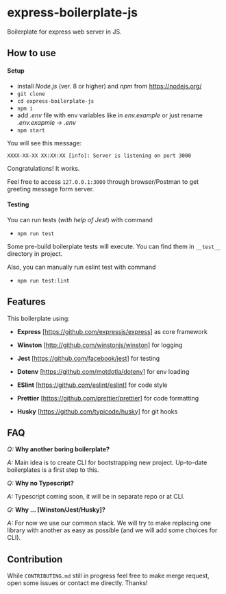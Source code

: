 # express-boilerplate-js

Boilerplate for express web server in JS.

## How to use

#### Setup

- install _Node.js_ (ver. 8 or higher) and _npm_ from https://nodejs.org/
- `git clone`
- `cd express-boilerplate-js`
- `npm i`
- add _.env_ file with env variables like in _env.example_ or just rename _.env.exapmle_ -> _.env_
- `npm start`

You will see this message:

`XXXX-XX-XX XX:XX:XX [info]: Server is listening on port 3000`

Congratulations! It works.

Feel free to access `127.0.0.1:3000` through browser/Postman to get greeting message form server.

#### Testing

You can run tests (_with help of Jest_) with command

- `npm run test`

Some pre-build boilerplate tests will execute. You can find them in `__test__` directory in project.

Also, you can manually run eslint test with command

- `npm run test:lint`

## Features

This boilerplate using:

- **Express** [https://github.com/expressjs/express] as core framework

- **Winston** [http://github.com/winstonjs/winston] for logging

- **Jest** [https://github.com/facebook/jest] for testing

- **Dotenv** [https://github.com/motdotla/dotenv] for env loading

- **ESlint** [https://github.com/eslint/eslint] for code style

- **Prettier** [https://github.com/prettier/prettier] for code formatting

- **Husky** [https://github.com/typicode/husky] for git hooks

## FAQ

_Q:_ **Why another boring boilerplate?**

_A:_ Main idea is to create CLI for bootstrapping new project. Up-to-date boilerplates is a first step to this.

_Q:_ **Why no Typescript?**

_A:_ Typescript coming soon, it will be in separate repo or at CLI.

_Q:_ **Why ... [Winston/Jest/Husky]?**

_A:_ For now we use our common stack. We will try to make replacing one library with another as easy as possible (and we will add some choices for CLI).

## Contribution

While `CONTRIBUTING.md` still in progress feel free to make merge request, open some issues or contact me directly. Thanks!
